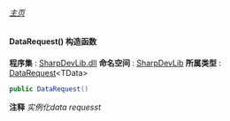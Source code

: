 ###### [主页](./Index.md "主页")
#### DataRequest() 构造函数
**程序集** : [SharpDevLib.dll](./SharpDevLib.assembly.md "SharpDevLib.dll")
**命名空间** : [SharpDevLib](./SharpDevLib.namespace.md "SharpDevLib")
**所属类型** : [DataRequest](./SharpDevLib.DataRequest.1.md "DataRequest")\<TData\>
``` csharp
public DataRequest()
```
**注释**
*实例化data requesst*

